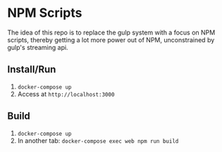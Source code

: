 # NPM Scripts

The idea of this repo is to replace the gulp system with a focus on NPM scripts,
thereby getting a lot more power out of NPM, unconstrained by gulp's streaming api.

## Install/Run

1. `docker-compose up`
2. Access at `http://localhost:3000`

## Build

1. `docker-compose up`
2. In another tab: `docker-compose exec web npm run build`